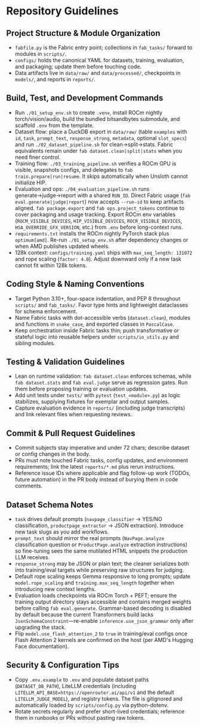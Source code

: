 # Repository Guidelines

## Project Structure & Module Organization
- `fabfile.py` is the Fabric entry point; collections in `fab_tasks/` forward to modules in `scripts/`.
- `configs/` holds the canonical YAML for datasets, training, evaluation, and packaging; update them before touching code.
- Data artifacts live in `data/raw/` and `data/processed/`, checkpoints in `models/`, and reports in `reports/`.

## Build, Test, and Development Commands
- Run `./01_setup_env.sh` to create `.venv`, install ROCm nightly torch/vision/audio, build the bundled bitsandbytes submodule, and scaffold `.env` from the template.
- Dataset flow: place a DuckDB export in `data/raw/` (table `examples` with `id`, `task`, `prompt_text`, `response_strong`, `metadata`, optional `slot_specs`) and run `./02_dataset_pipeline.sh` for clean→split→stats. Fabric equivalents remain under `fab dataset.clean|split|stats` when you need finer control.
- Training flow: `./03_training_pipeline.sh` verifies a ROCm GPU is visible, snapshots configs, and delegates to `fab train.prepare|run|resume`. It skips automatically when Uns­loth cannot initialize HIP.
- Evaluation and ops: `./04_evaluation_pipeline.sh` runs generate→judge→report with a shared `RUN_ID`. Direct Fabric usage (`fab eval.generate|judge|report`) now accepts `--run-id` to keep artifacts aligned. `fab package.export` and `fab ops.project_tokens` continue to cover packaging and usage tracking. Export ROCm env variables (`ROCM_VISIBLE_DEVICES`, `HIP_VISIBLE_DEVICES`, `ROCR_VISIBLE_DEVICES`, `HSA_OVERRIDE_GFX_VERSION`, etc.) from `.env` before long-context runs.
- `requirements.txt` installs the ROCm nightly PyTorch stack plus `optimum[amd]`. Re-run `./01_setup_env.sh` after dependency changes or when AMD publishes updated wheels.
- 128k context: `configs/training.yaml` ships with `max_seq_length: 131072` and rope scaling (`factor: 4.0`). Adjust downward only if a new task cannot fit within 128k tokens.

## Coding Style & Naming Conventions
- Target Python 3.10+, four-space indentation, and PEP 8 throughout `scripts/` and `fab_tasks/`. Favor type hints and lightweight dataclasses for schema enforcement.
- Name Fabric tasks with dot-accessible verbs (`dataset.clean`), modules and functions in `snake_case`, and exported classes in `PascalCase`.
- Keep orchestration inside Fabric tasks thin; push transformative or stateful logic into reusable helpers under `scripts/io_utils.py` and sibling modules.

## Testing & Validation Guidelines
- Lean on runtime validation: `fab dataset.clean` enforces schemas, while `fab dataset.stats` and `fab eval.judge` serve as regression gates. Run them before proposing training or evaluation updates.
- Add unit tests under `tests/` with `pytest` (`test_<module>.py`) as logic stabilizes, supplying fixtures for exemplar and output samples.
- Capture evaluation evidence in `reports/` (including judge transcripts) and link relevant files when requesting reviews.

## Commit & Pull Request Guidelines
- Commit subjects stay imperative and under 72 chars; describe dataset or config changes in the body.
- PRs must note touched Fabric tasks, config updates, and environment requirements; link the latest `reports/*.md` plus rerun instructions.
- Reference issue IDs where applicable and flag follow-up work (TODOs, future automation) in the PR body instead of burying them in code comments.

## Dataset Schema Notes
- `task` drives default prompts (`navpage_classifier` → YES/NO classification, `productpage_extractor` → JSON extraction). Introduce new task slugs as you add workflows.
- `prompt_text` should mirror the real prompts (`NavPage.analyze` classification question or `ProductPage.analyze` extraction instructions) so fine-tuning sees the same mutilated HTML snippets the production LLM receives.
- `response_strong` may be JSON or plain text; the cleaner serializes both into training/eval targets while preserving raw structures for judging.
- Default rope scaling keeps Gemma responsive to long prompts; update `model.rope_scaling` and `training.max_seq_length` together when introducing new context lengths.
- Evaluation loads checkpoints via ROCm Torch + PEFT; ensure the training output directory stays accessible and contains merged weights before calling `fab eval.generate`. Grammar-based decoding is disabled by default because the current Transformers build lacks `JsonSchemaConstraint`—re-enable `inference.use_json_grammar` only after upgrading the stack.
- Flip `model.use_flash_attention_2` to `true` in training/eval configs once Flash Attention 2 kernels are confirmed on the host (per AMD's Hugging Face documentation).

## Security & Configuration Tips
- Copy `.env.example` to `.env` and populate dataset paths (`DATASET_DB_PATH`), LiteLLM credentials (including `LITELLM_API_BASE=https://openrouter.ai/api/v1` and the default `LITELLM_JUDGE_MODEL`), and registry tokens. The file is gitignored and automatically loaded by `scripts/config.py` via python-dotenv.
- Rotate secrets regularly and prefer short-lived credentials; reference them in runbooks or PRs without pasting raw tokens.
